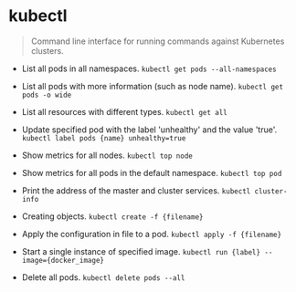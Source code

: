 # kubectl

> Command line interface for running commands against Kubernetes clusters.

- List all pods in all namespaces.
`kubectl get pods --all-namespaces`

- List all pods with more information (such as node name).
`kubectl get pods -o wide` 

- List all resources with different types.
`kubectl get all`

- Update specified pod with the label 'unhealthy' and the value 'true'.
`kubectl label pods {name} unhealthy=true`

- Show metrics for all nodes.
`kubectl top node`

- Show metrics for all pods in the default namespace.
`kubectl top pod`

- Print the address of the master and cluster services.
`kubectl cluster-info`

- Creating objects.
`kubectl create -f {filename}`

- Apply the configuration in file to a pod.
`kubectl apply -f {filename}`

- Start a single instance of specified image.
`kubectl run {label} --image={docker_image}`

- Delete all pods.
`kubectl delete pods --all`
